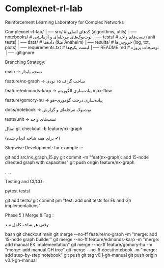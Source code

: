 # Complexnet-rl-lab
Reinforcement Learning Laboratory for Complex Networks













Complexnet-rl-lab/
│── src/                # کدهای اصلی (algorithms, utils)
│── notebooks/          # نوت‌بوک‌های مرحله‌ای و آزمایشی
│── tests/              # تست‌های واحد (unit tests)
│── data/               # داده‌ها (مثلاً Anaheim)
│── results/            # خروجی‌ها (log, txt, plots)
│── requirements.txt    # لیست پکیج‌ها
│── README.md           # توضیحات پروژه
│── .gitignore



Branching Strategy:

main → نسخه پایدار

feature/nx-graph → ساخت گراف ۱۵ نودی

feature/edmonds-karp → پیاده‌سازی الگوریتم max-flow

feature/gomory-hu → پیاده‌سازی درخت گوموری–هو

docs/notebook → نوت‌بوک مرحله‌ای و گزارش

tests/unit → تست‌های واحد

مثال:
git checkout -b feature/nx-graph

(برای همه شاخه انجام شده ✔)



Stepwise Development:
for example :::

git add src/nx_graph_15.py
git commit -m "feat(nx-graph): add 15-node directed graph with capacities"
git push origin feature/nx-graph

 . . . 



 Testing and CI/CD :

 pytest tests/

 git add tests/
 git commit pm "test: add unit tests for Ek and Gh implementations"



Phase 5 ) Merge & Tag :

وقتی هر شاخه کامل شد:

bash
git checkout main
git merge --no-ff feature/nx-graph -m "merge: add 15-node graph builder"
git merge --no-ff feature/edmonds-karp -m "merge: add manual EK implementation"
git merge --no-ff feature/gomory-hu -m "merge: add manual GH tree"
git merge --no-ff docs/notebook -m "merge: add step-by-step notebook"
git push
git tag v0.1-gh-manual
git push origin v0.1-gh-manual



